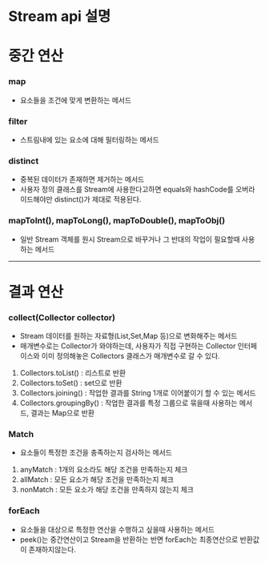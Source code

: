 # Stream api 설명

# 중간 연산
### map
- 요소들을 조건에 맞게 변환하는 메서드

### filter
- 스트림내에 있는 요소에 대해 필터링하는 메서드

### distinct
- 중복된 데이터가 존재하면 제거하는 메서드
- 사용자 정의 클래스를 Stream에 사용한다고하면 equals와 hashCode를 오버라이드해야만 distinct()가 제대로 적용된다.

### mapToInt(), mapToLong(), mapToDouble(), mapToObj()
- 일반 Stream 객체를 원시 Stream으로 바꾸거나 그 반대의 작업이 필요할때 사용하는 메서드


---

# 결과 연산

### collect(Collector collector)
- Stream 데이터를 원하는 자료형(List,Set,Map 등)으로 변화해주는 메서드
- 매개변수로는 Collector가 와야하는데, 사용자가 직접 구현하는 Collector 인터페이스와 이미 정의해놓은 Collectors 클래스가 매개변수로 갈 수 있다. 

1. Collectors.toList() : 리스트로 반환
2. Collectors.toSet() : set으로 반환
3. Collectors.joining() : 작업한 결과를 String 1개로 이어붙이기 할 수 있는 메서드
4. Collectors.groupingBy() : 작업한 결과를 특정 그룹으로 묶을때 사용하는 메서드, 결과는 Map으로 반환

### Match
- 요소들이 특정한 조건을 충족하는지 검사하는 메서드

1. anyMatch : 1개의 요소라도 해당 조건을 만족하는지 체크
2. allMatch : 모든 요소가 해당 조건을 만족하는지 체크
3. nonMatch : 모든 요소가 해당 조건을 만족하지 않는지 체크

### forEach
- 요소들을 대상으로 특정한 연산을 수행하고 싶을때 사용하는 메서드 
- peek()는 중간연산이고 Stream을 반환하는 반면 forEach는 최종연산으로 반환값이 존재하지않는다.



